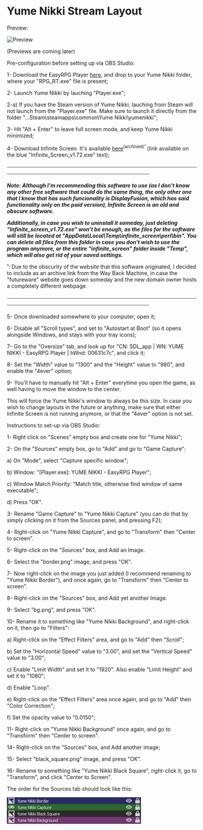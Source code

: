 # Yume Nikki Stream Layout

Preview: 

![Preview](Preview.gif)

(Previews are coming later)

Pre-configuration before setting up via OBS Studio:

1- Download the EasyRPG Player [here](https://easyrpg.org/player/downloads/), and drop to your Yume Nikki folder, where your "RPG_RT.exe" file is present;

2- Launch Yume Nikki by lauching "Player.exe";

2-a) If you have the Steam version of Yume Nikki, lauching from Steam will not launch from the "Player.exe" file. Make sure to launch it directly from the folder "...Steam\steamapps\common\Yume Nikki\yumenikki";

3- Hit "Alt + Enter" to leave full screen mode, and keep Yume Nikki minimized;

4- Download Infinite Screen. It's available [here](https://web.archive.org/web/20221216153514/http://ynea.futureware.at/cgi-bin/infinite_screen.pl)<sup>(archived)¹</sup> (link available on the blue "Infinite_Screen_v1.72.exe" text);

⎯⎯⎯⎯⎯⎯⎯⎯⎯⎯⎯⎯⎯⎯⎯⎯⎯⎯⎯⎯⎯⎯⎯⎯⎯⎯⎯⎯⎯⎯⎯⎯⎯⎯⎯⎯⎯⎯⎯⎯⎯⎯⎯⎯⎯⎯⎯⎯⎯⎯⎯⎯⎯⎯⎯⎯⎯⎯⎯⎯⎯⎯⎯⎯⎯⎯⎯⎯⎯⎯⎯⎯⎯⎯⎯⎯⎯⎯⎯⎯⎯⎯⎯⎯⎯⎯⎯⎯⎯⎯⎯⎯⎯⎯⎯⎯⎯⎯⎯⎯⎯⎯⎯⎯⎯⎯⎯⎯⎯⎯⎯⎯⎯⎯⎯⎯⎯⎯⎯⎯⎯⎯⎯⎯⎯⎯

***Note: Although I'm recommending this software to use (as I don't know any other free software that could do the same thing, the only other one that I know that has such funcionality is DisplayFusion, which has said functionality only on the paid version), Infinite Screen is an old and obscure software.***

***Additionally, in case you wish to uninstall it someday, just deleting "Infinite_screen_v1.72.exe" won't be enough, as the files for the software will still be located at "AppData\Local\Temp\infinite_screen\perl\bin". You can delete all files from this folder in case you don't wish to use the program anymore, or the entire "infinite_screen" folder inside "Temp", which will also get rid of your saved settings.***

¹: Due to the obscurity of the website that this software originated, I decided to include as an archive link from the Way Back Machine, in case the "futureware" website goes down someday and the new domain owner hosts a completely different webpage.

⎯⎯⎯⎯⎯⎯⎯⎯⎯⎯⎯⎯⎯⎯⎯⎯⎯⎯⎯⎯⎯⎯⎯⎯⎯⎯⎯⎯⎯⎯⎯⎯⎯⎯⎯⎯⎯⎯⎯⎯⎯⎯⎯⎯⎯⎯⎯⎯⎯⎯⎯⎯⎯⎯⎯⎯⎯⎯⎯⎯⎯⎯⎯⎯⎯⎯⎯⎯⎯⎯⎯⎯⎯⎯⎯⎯⎯⎯⎯⎯⎯⎯⎯⎯⎯⎯⎯⎯⎯⎯⎯⎯⎯⎯⎯⎯⎯⎯⎯⎯⎯⎯⎯⎯⎯⎯⎯⎯⎯⎯⎯⎯⎯⎯⎯⎯⎯⎯⎯⎯⎯⎯⎯⎯⎯⎯

5- Once downloaded somewhere to your computer, open it;

6- Disable all "Scroll types", and set to "Autostart at Boot" (so it opens alongside Windows, and stays with your tray icons);

7- Go to the "Oversize" tab, and look up for "CN: SDL_app | WN: YUME NIKKI - EasyRPG Player | hWnd: 00631c7c", and click it;

8- Set the "Width" value to "1300" and the "Height" value to "980", and enable the "4ever" option;

9- You'll have to manually hit "Alt + Enter" everytime you open the game, as well having to move the window to the center.

This will force the Yume Nikki's window to always be this size. In case you wish to change layouts in the future or anything, make sure that either Infinite Screen is not running anymore, or that the "4ever" option is not set.

Instructions to set-up via OBS Studio:

1- Right click on "Scenes" empty box and create one for "Yume Nikki";

2- On the "Sources" empty box, go to "Add" and go to "Game Capture":

a) On "Mode", select "Capture specific window";

b) Window: "[Player.exe]: YUME NIKKI - EasyRPG Player";

c) Window Match Priority: "Match title, otherwise find window of same executable";

d) Press "OK".

3- Rename "Game Capture" to "Yume Nikki Capture" (you can do that by simply clicking on it from the Sources panel, and pressing F2);

4- Right-click on "Yume Nikki Capture", and go to "Transform" then "Center to screen".

5- Right-click on the "Sources" box, and Add an Image.

6- Select the "border.png" image, and press "OK".

7- Now right-click on the image you just added (I recommend renaming to "Yume Nikki Border"), and once again, go to "Transform" then "Center to screen".

8- Right-click on the "Sources" box, and Add yet another Image.

9- Select "bg.png", and press "OK".

10- Rename it to something like "Yume Nikki Background", and right-click on it, then go to "Filters":

a) Right-click on the "Effect Filters" area, and go to "Add" then "Scroll";

b) Set the "Horizontal Speed" value to "3.00", and set the "Vertical Speed" value to "3.00";

c) Enable "Limit Width" and set it to "1920". Also enable "Limit Height" and set it to "1080";

d) Enable "Loop".

e) Right-click on the "Effect Filters" area once again, and go to "Add" then "Color Correction";

f) Set the opacity value to "0.0150";

11- Right-click on "Yume Nikki Background" once again, and go to "Transform" then "Center to screen".

14- Right-click on the "Sources" box, and Add another image;

15- Select "black_square.png" image, and press "OK".

16- Rename to something like "Yume Nikki Black Square", right-click it, go to "Transform", and click "Center to Screen".

The order for the Sources tab should look like this:

![Order](order.png)